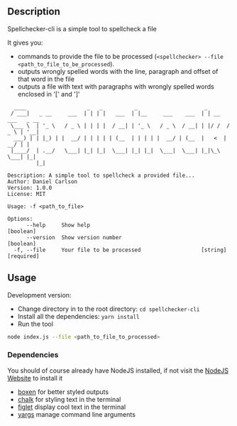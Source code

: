 ## Description
Spellchecker-cli is a simple tool to spellcheck a file

It gives you:

* commands to provide the file to be processed (`<spellchecker> --file <path_to_file_to_be_processed`).
* outputs wrongly spelled words with the line, paragraph and offset of that word in the file
* outputs a file with text with paragraphs with wrongly spelled words enclosed in '[' and ']'

```
  ____                   _   _          _                     _                  
 / ___|   _ __     ___  | | | |   ___  | |__     ___    ___  | | __   ___   _ __ 
 \___ \  | '_ \   / _ \ | | | |  / __| | '_ \   / _ \  / __| | |/ /  / _ \ | '__|
  ___) | | |_) | |  __/ | | | | | (__  | | | | |  __/ | (__  |   <  |  __/ | |   
 |____/  | .__/   \___| |_| |_|  \___| |_| |_|  \___|  \___| |_|\_\  \___| |_|   
         |_|                                                                     

Description: A simple tool to spellcheck a provided file...
Author: Daniel Carlson
Version: 1.0.0
License: MIT

Usage: -f <path_to_file>

Options:
      --help     Show help                                             [boolean]
      --version  Show version number                                   [boolean]
  -f, --file     Your file to be processed                   [string] [required]
```

## Usage

Development version:
* Change directory in to the root directory: `cd spellchecker-cli`
* Install all the dependencies: `yarn install`
* Run the tool
```bash
node index.js --file <path_to_file_to_processed>
```
### Dependencies

You should of course already have NodeJS installed, if not visit the [NodeJS Website](https://nodejs.org/en/) to install it

* [boxen]() for better styled outputs
* [chalk]() for styling text in the terminal
* [figlet]() display cool text in the terminal
* [yargs]() manage command line arguments